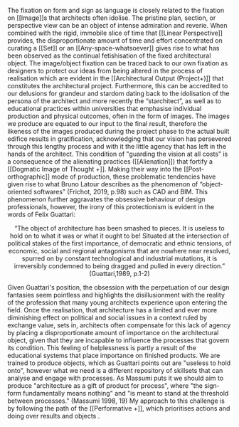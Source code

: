 The fixation on form and sign as language is closely related to the fixation on [[Image]]s that architects often idolise. The pristine plan, section, or perspective view can be an object of intense admiration and reverie. When combined with the rigid, immobile slice of time that [[Linear Perspective]] provides, the disproportionate amount of time and effort concentrated on curating a [[Set]] or an [[Any-space-whatsoever]] gives rise to what has been observed as the continual fetishisation of the fixed architectural object. The image/object fixation can be traced back to our own fixation as designers to protect our ideas from being altered in the process of realisation which are evident in the [[Architectural Output (Project+)]] that constitutes the architectural project. Furthermore, this can be accredited to our delusions for grandeur and stardom dating back to the idolisation of the persona of the architect and more recently the “starchitect”, as well as to educational practices within universities that emphasise individual production and physical outcomes, often in the form of images. The images we produce are equated to our input to the final result, therefore the likeness of the images produced during the project phase to the actual built edifice results in gratification, acknowledging that our vision has persevered through this lengthy process and with it the little agency that has left in the hands of the architect. This condition of "guarding the vision at all costs" is a consequence of the alienating practices ([[Alienation]]) that fortify a [[Dogmatic Image of Thought +]]. Making their way into the [[Post-orthographic]] mode of production, these problematic tendencies have given rise to what Bruno Latour describes as the phenomenon of “object-oriented softwares” (Frichot, 2019, p.98) such as CAD and BIM. This phenomenon further aggravates the obsessive behaviour of design professionals, however, the irony of this protectionism is evident in the words of Felix Guattari: 
<p align= "center">“The object of architecture has been smashed to pieces. It is useless to hold on to what it was or what it ought to be! Situated at the intersection of political stakes of the first importance, of democratic and ethnic tensions, of economic, social and regional antagonisms that are nowhere near resolved, spurred on by constant technological and industrial mutations, it is irreversibly condemned to being dragged and pulled in every direction.” (Guattari,1989, p.1-2) </p>

Given Guattari's position, the obsession with the perpetuation of our design fantasies seem pointless and highlights the disillusionment with the reality of the profession that many young architects experience upon entering the field. Once the realisation, that architecture has a limited and ever more diminishing effect on political and social issues in a context ruled by exchange value, sets in, architects often compensate for this lack of agency by placing a disproportionate amount of importance on the architectural object, given that they are incapable to influence the processes that govern its condition. This feeling of helplessness is partly a result of the educational systems that place importance on finished products. We are trained to produce objects, which as Guattari points out are "useless to hold onto", however what we need is a different repository of skillsets that can analyse and engage with processes. As Massumi puts it we should aim to produce "architecture as a gift of product for process", where "the sign-form fundamentally means nothing" and  "is meant to stand at the threshold between processes." (Massumi 1998, 19) My approach to this challenge is by following the path of the [[Performative +]], which prioritises actions and doing over results and objects .